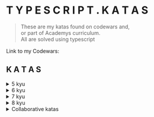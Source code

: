 # T Y P E S C R I P T .  K A T A S
>These are my katas found on codewars and,  
or part of Academys curriculum.  
All are solved using typescript  


Link to my Codewars: [<img src="https://docs.codewars.com/logo.svg" height=15>](https://www.codewars.com/users/alessiasHUB/)

## K A T A S
<details>
<summary>5 kyu</summary>

##### [5 kyu folder](src/5kyu/) 
[valid-parentheses](src/5kyu/valid-parentheses.ts)
[tic tac toe](src/5kyu/tic-tac-toe.ts)
[beeramid](src/5kyu/beeramid.ts)
[simple assembler interpreter](src/5kyu/simple-assembler-interpreter.ts)  
[partition](src/5kyu/partition.ts)
</details>  

<details>
<summary>6 kyu</summary>

##### [6 kyu folder](src/6kyu/)  
[get most common letters](src/6kyu/get-most-common-letters.ts)
[is anagram](src/6kyu/is-anagram.ts)
[break camelCase](src/6kyu/break-camelCase.ts)  
[split list odd even](src/6kyu/split-list-odd-even.ts)  
[reverse object keys](src/6kyu/reverse-object-keys.ts)
</details>  

<details>
<summary>7 kyu</summary>

##### [7kyu folder](src/7kyu/)  
[count occurences letter](src/7kyu/count-occurences-letter.ts)
[x marks the spot](src/7kyu/x-marks-the-spot.ts)  
[you're a square](src/7kyu/youre-a-square.ts)  
[count divisions](src/7kyu/count-divisions.ts)
[key value object](src/7kyu/key-value-object.ts)
</details>  

<details>
<summary>8 kyu</summary>

##### [8 kyu folder](src/8kyu/)  
[negative array](src/8kyu/negative-array.ts) 
[print object keys](src/8kyu/print-object-keys.ts)  
</details>  

<details>
<summary>Collaborative katas</summary>

[filter](https://github.com/syndercres/map-kata/blob/main/src/filter.ts)
</details>  